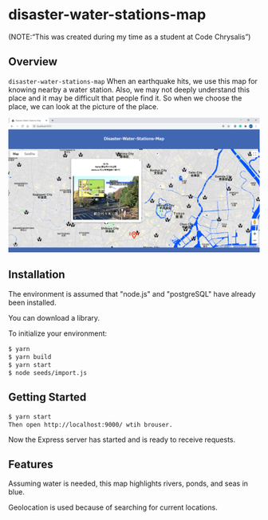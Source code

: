 # disaster-water-stations-map
 (NOTE:“This was created during my time as a student at Code Chrysalis”)

## Overview

`disaster-water-stations-map` 
 When an earthquake hits, we use this map for knowing nearby a water station. 
 Also, we may not deeply understand this place and it may be difficult that people find it.
 So when we choose the place, we can look at the picture of the place.

![AppImage](https://raw.githubusercontent.com/Ryohei03/cc13-project.disaster-water-stations-map/master/AppImage.png)


## Installation
The environment is assumed that "node.js" and "postgreSQL" have already been installed.

You can download a library.

To initialize your environment:

    $ yarn
    $ yarn build
    $ yarn start
    $ node seeds/import.js



## Getting Started

    $ yarn start
    Then open http://localhost:9000/ wtih brouser.

Now the Express server has started and is ready to receive requests.

## Features
Assuming water is needed, this map highlights rivers, ponds, and seas in blue.

Geolocation is used because of searching for current locations.